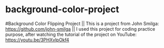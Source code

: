 # background-color-project
#Background Color Flipping Project
|| This is a project from John Smilga: https://github.com/john-smilga ||
I used this project for coding practice purpose, after watching the tutorial of the project on YouTube: https://youtu.be/3PHXvlpOkf4
